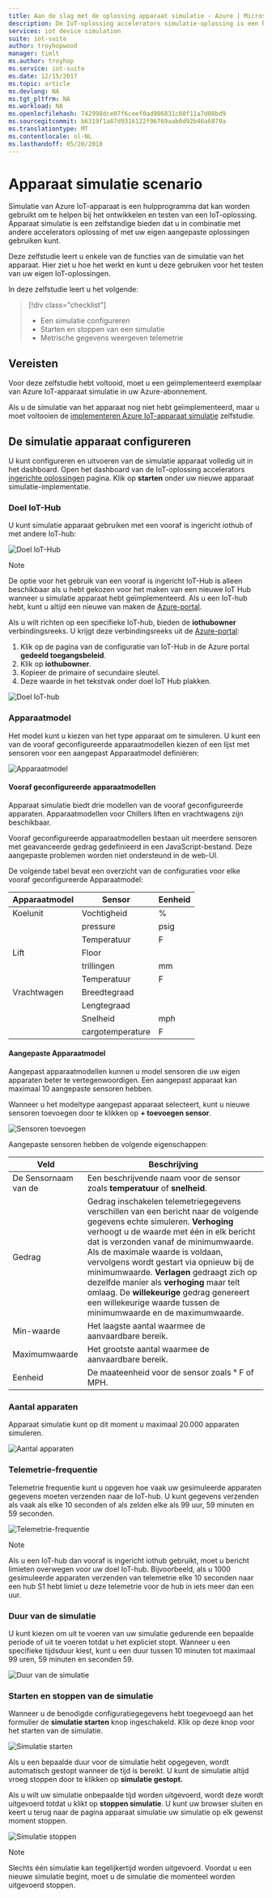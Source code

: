 ```yaml
---
title: Aan de slag met de oplossing apparaat simulatie - Azure | Microsoft Docs
description: De IoT-oplossing accelerators simulatie-oplossing is een hulpprogramma dat kan worden gebruikt om te helpen bij het ontwikkelen en testen van een IoT-oplossing. De simulatie-service is een zelfstandige die kan worden gebruikt in combinatie met andere accelerators oplossing of gebruikt met uw eigen aangepaste oplossingen bieden.
services: iot device simulation
suite: iot-suite
author: troyhopwood
manager: timlt
ms.author: troyhop
ms.service: iot-suite
ms.date: 12/15/2017
ms.topic: article
ms.devlang: NA
ms.tgt_pltfrm: NA
ms.workload: NA
ms.openlocfilehash: 742998dce07f6ceef0ad906831c60f11a7d08bd9
ms.sourcegitcommit: b6319f1a87d9316122f96769aab0d92b46a6879a
ms.translationtype: MT
ms.contentlocale: nl-NL
ms.lasthandoff: 05/20/2018
---
```

# <a name="device-simulation-walkthrough"></a>Apparaat simulatie scenario

Simulatie van Azure IoT-apparaat is een hulpprogramma dat kan worden gebruikt om te helpen bij het ontwikkelen en testen van een IoT-oplossing. Apparaat simulatie is een zelfstandige bieden dat u in combinatie met andere accelerators oplossing of met uw eigen aangepaste oplossingen gebruiken kunt.

Deze zelfstudie leert u enkele van de functies van de simulatie van het apparaat. Hier ziet u hoe het werkt en kunt u deze gebruiken voor het testen van uw eigen IoT-oplossingen.

In deze zelfstudie leert u het volgende:

>[!div class="checklist"]
> * Een simulatie configureren
> * Starten en stoppen van een simulatie
> * Metrische gegevens weergeven telemetrie

## <a name="prerequisites"></a>Vereisten

Voor deze zelfstudie hebt voltooid, moet u een geïmplementeerd exemplaar van Azure IoT-apparaat simulatie in uw Azure-abonnement.

Als u de simulatie van het apparaat nog niet hebt geïmplementeerd, maar u moet voltooien de [implementeren Azure IoT-apparaat simulatie](iot-accelerators-device-simulation-deploy.md) zelfstudie.

## <a name="configuring-device-simulation"></a>De simulatie apparaat configureren

U kunt configureren en uitvoeren van de simulatie apparaat volledig uit in het dashboard. Open het dashboard van de IoT-oplossing accelerators [ingerichte oplossingen](https://www.azureiotsuite.com/) pagina. Klik op **starten** onder uw nieuwe apparaat simulatie-implementatie.

### <a name="target-iot-hub"></a>Doel IoT-Hub

U kunt simulatie apparaat gebruiken met een vooraf is ingericht iothub of met andere IoT-hub:

![Doel IoT-Hub](./media/iot-accelerators-device-simulation-explore/targethub.png)

> [!NOTE]
> De optie voor het gebruik van een vooraf is ingericht IoT-Hub is alleen beschikbaar als u hebt gekozen voor het maken van een nieuwe IoT Hub wanneer u simulatie apparaat hebt geïmplementeerd. Als u een IoT-hub hebt, kunt u altijd een nieuwe van maken de [Azure-portal](https://portal.azure.com).

Als u wilt richten op een specifieke IoT-hub, bieden de **iothubowner** verbindingsreeks. U krijgt deze verbindingsreeks uit de [Azure-portal](https://portal.azure.com):

1. Klik op de pagina van de configuratie van IoT-Hub in de Azure portal **gedeeld toegangsbeleid**.
1. Klik op **iothubowner**.
1. Kopieer de primaire of secundaire sleutel.
1. Deze waarde in het tekstvak onder doel IoT Hub plakken.

![Doel IoT-hub](./media/iot-accelerators-device-simulation-explore/connectionstring.png)

### <a name="device-model"></a>Apparaatmodel

Het model kunt u kiezen van het type apparaat om te simuleren. U kunt een van de vooraf geconfigureerde apparaatmodellen kiezen of een lijst met sensoren voor een aangepast Apparaatmodel definiëren:

![Apparaatmodel](./media/iot-accelerators-device-simulation-explore/devicemodel.png)

#### <a name="pre-configured-device-models"></a>Vooraf geconfigureerde apparaatmodellen

Apparaat simulatie biedt drie modellen van de vooraf geconfigureerde apparaten. Apparaatmodellen voor Chillers liften en vrachtwagens zijn beschikbaar.

Vooraf geconfigureerde apparaatmodellen bestaan uit meerdere sensoren met geavanceerde gedrag gedefinieerd in een JavaScript-bestand. Deze aangepaste problemen worden niet ondersteund in de web-UI. 

De volgende tabel bevat een overzicht van de configuraties voor elke vooraf geconfigureerde Apparaatmodel:

| Apparaatmodel | Sensor | Eenheid | 
| -------------| ------ | -----| 
| Koelunit | Vochtigheid | % |
| | pressure | psig | 
| | Temperatuur | F | 
| Lift | Floor | 
| | trillingen | mm | 
| | Temperatuur | F | 
| Vrachtwagen | Breedtegraad | |
| | Lengtegraad | | 
| | Snelheid | mph | 
| | cargotemperature | F | 

#### <a name="custom-device-model"></a>Aangepaste Apparaatmodel

Aangepast apparaatmodellen kunnen u model sensoren die uw eigen apparaten beter te vertegenwoordigen. Een aangepast apparaat kan maximaal 10 aangepaste sensoren hebben.

Wanneer u het modeltype aangepast apparaat selecteert, kunt u nieuwe sensoren toevoegen door te klikken op **+ toevoegen sensor**.

![Sensoren toevoegen](./media/iot-accelerators-device-simulation-explore/customsensors.png)

Aangepaste sensoren hebben de volgende eigenschappen:

| Veld | Beschrijving |
| ----- | ----------- |
| De Sensornaam van de | Een beschrijvende naam voor de sensor zoals **temperatuur** of **snelheid**. |
| Gedrag | Gedrag inschakelen telemetriegegevens verschillen van een bericht naar de volgende gegevens echte simuleren. **Verhoging** verhoogt u de waarde met één in elk bericht dat is verzonden vanaf de minimumwaarde. Als de maximale waarde is voldaan, vervolgens wordt gestart via opnieuw bij de minimumwaarde. **Verlagen** gedraagt zich op dezelfde manier als **verhoging** maar telt omlaag. De **willekeurige** gedrag genereert een willekeurige waarde tussen de minimumwaarde en de maximumwaarde. |
| Min-waarde | Het laagste aantal waarmee de aanvaardbare bereik. |
| Maximumwaarde | Het grootste aantal waarmee de aanvaardbare bereik. |
| Eenheid | De maateenheid voor de sensor zoals ° F of MPH. |

### <a name="number-of-devices"></a>Aantal apparaten

Apparaat simulatie kunt op dit moment u maximaal 20.000 apparaten simuleren.

![Aantal apparaten](./media/iot-accelerators-device-simulation-explore/numberofdevices.png)

### <a name="telemetry-frequency"></a>Telemetrie-frequentie

Telemetrie frequentie kunt u opgeven hoe vaak uw gesimuleerde apparaten gegevens moeten verzenden naar de IoT-hub. U kunt gegevens verzenden als vaak als elke 10 seconden of als zelden elke als 99 uur, 59 minuten en 59 seconden.

![Telemetrie-frequentie](./media/iot-accelerators-device-simulation-explore/frequency.png)

> [!NOTE]
> Als u een IoT-hub dan vooraf is ingericht iothub gebruikt, moet u bericht limieten overwegen voor uw doel IoT-hub. Bijvoorbeeld, als u 1000 gesimuleerde apparaten verzenden van telemetrie elke 10 seconden naar een hub S1 hebt limiet u deze telemetrie voor de hub in iets meer dan een uur.

### <a name="simulation-duration"></a>Duur van de simulatie

U kunt kiezen om uit te voeren van uw simulatie gedurende een bepaalde periode of uit te voeren totdat u het expliciet stopt. Wanneer u een specifieke tijdsduur kiest, kunt u een duur tussen 10 minuten tot maximaal 99 uren, 59 minuten en seconden 59.

![Duur van de simulatie](./media/iot-accelerators-device-simulation-explore/duration.png)

### <a name="start-and-stop-the-simulation"></a>Starten en stoppen van de simulatie

Wanneer u de benodigde configuratiegegevens hebt toegevoegd aan het formulier de **simulatie starten** knop ingeschakeld. Klik op deze knop voor het starten van de simulatie.

![Simulatie starten](./media/iot-accelerators-device-simulation-explore/start.png)

Als u een bepaalde duur voor de simulatie hebt opgegeven, wordt automatisch gestopt wanneer de tijd is bereikt. U kunt de simulatie altijd vroeg stoppen door te klikken op **simulatie gestopt.**

Als u wilt uw simulatie onbepaalde tijd worden uitgevoerd, wordt deze wordt uitgevoerd totdat u klikt op **stoppen simulatie**. U kunt uw browser sluiten en keert u terug naar de pagina apparaat simulatie uw simulatie op elk gewenst moment stoppen.

![Simulatie stoppen](./media/iot-accelerators-device-simulation-explore/stop.png)

> [!NOTE]
> Slechts één simulatie kan tegelijkertijd worden uitgevoerd. Voordat u een nieuwe simulatie begint, moet u de simulatie die momenteel worden uitgevoerd stoppen.
